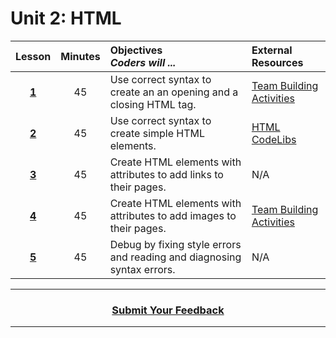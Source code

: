 # Unit 2: HTML
|Lesson|Minutes|Objectives<br> *Coders will ...* |External Resources |
|:-------:|:-------:|:-------|:-------|
|[**1**](https://drive.google.com/open?id=1LyzPe-kCecxYnwfjsBA-Qy-CQGy5VpLGYFd7cDldbrw)|45| Use correct syntax to create an an opening and a closing HTML tag.|[Team Building Activities](https://docs.google.com/document/d/1NuY9Fcipkr4JSiwShOp7SZCj3JR-VGaXVLEG9mPKPGg/edit)|
|[**2**](https://drive.google.com/open?id=1kVrgO-iptxrBwKKjRBv0RqSGtBbAmLZeurAusycvZew)|45|Use correct syntax to create simple HTML elements.|[HTML CodeLibs](https://popcode.org/?snapshot=e472dd10-5ff3-4e29-9f0d-e0de0c405c44)|
|[**3**](https://drive.google.com/open?id=1OsPC5l2EtzXgvc0dhyot7MQGq-r5RWPAre1_h-NOn04)|45|Create HTML elements with attributes to add links to their pages. |N/A|
|[**4**](https://drive.google.com/open?id=1aHvmjZwuptjFCCV2tdDAXPgKE2tS7gLw5mJA3mrdEKM)|45| Create HTML elements with attributes to add images to their pages. |[Team Building Activities](https://docs.google.com/document/d/1NuY9Fcipkr4JSiwShOp7SZCj3JR-VGaXVLEG9mPKPGg/edit?usp=sharing)|
|[**5**](https://drive.google.com/open?id=1UxENSn5T9RYHNuaal24RC2maVFeXkJSWgPNU6u6FcJs)|45|Debug by fixing style errors and reading and diagnosing syntax errors. |N/A|

----
<h3 align="center"><a href="https://docs.google.com/forms/d/e/1FAIpQLSeLpI-m6UKvIxk97F8R1iidFRaYXJ3dfcUuIjx2Pz0WMfO1SA/viewform">Submit Your Feedback</a> </h3>

----
